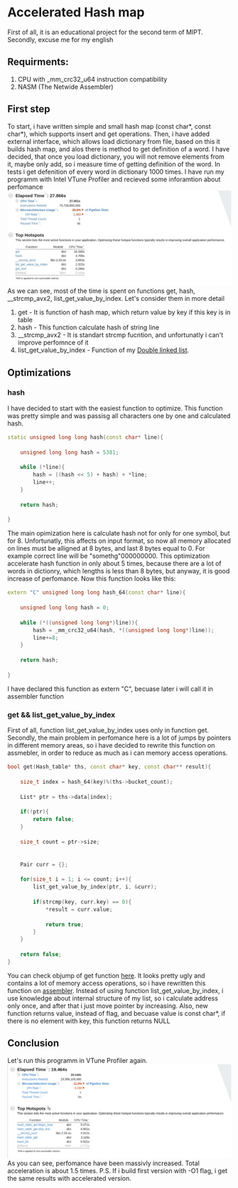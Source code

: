 # Accelerated Hash map
First of all, it is an educational project for the second term of MIPT. Secondly, excuse me for my english 
## Requirments:
1. CPU with _mm_crc32_u64 instruction compatibility
1. NASM (The Netwide Assembler)

## First step
To start, i have written simple and small hash map (const char*, const char*), which supports insert and get operations. Then, i have added external interface, which allows load dictionary from file, based on this it builds hash map, and alos there is method to get definition of a word. I have decided, that once you load dictionary, you will not remove elements from it, maybe only add, so i measure time of getting definition of the word. In tests i get defenition of every word in dictionary 1000 times. I have run my programm with Intel VTune Profiler and recieved some inforamtion about perfomance
![Image alt](https://github.com/wandrll/hash_table/raw/master/readme_src/before.jpg)
As we can see, most of the time is spent on functions get, hash, __strcmp_avx2, list_get_value_by_index. Let's consider them in more detail
1. get - It is function of hash map, which return value by key if this key is in table
2. hash - This function calculate hash of string line
3. __strcmp_avx2 - It is standart strcmp fucntion, and unfortunatly i can't improve perfomnce of it
4. list_get_value_by_index - Function of my [Double linked list](https://github.com/wandrll/list).
## Optimizations
### hash
I have decided to start with the easiest function to optimize. This function was pretty simple and was passisg all characters one by one and calculated hash.

```c++
static unsigned long long hash(const char* line){
    
    unsigned long long hash = 5381;
  
    while (*line){
        hash = ((hash << 5) + hash) + *line;
        line++;
    }

    return hash;
 
}

```

The main opimization here is calculate hash not for only for one symbol, but for 8. Unfortunatly, this affects on input format, so now all memory allocated on lines must be alligned at 8 bytes, and last 8 bytes equal to 0. For example correct line will be "somethg"000000000. This optimization accelerate hash function in only about 5 times, because there are a lot of words in dictionry, which lengths is less than 8 bytes, but anyway, it is good increase of perfomance. 
Now this function looks like this:
```c++
extern "C" unsigned long long hash_64(const char* line){
    
    unsigned long long hash = 0;

    while (*((unsigned long long*)line)){
        hash = _mm_crc32_u64(hash, *((unsigned long long*)line));
        line+=8;
    }

    return hash;

}

```
I have declared this function as extern "C", becuase later i will call it in assembler function
### get && list_get_value_by_index
First of all, function list_get_value_by_index uses only in function get. Secondly, the main problem in perfomance here is a lot of jumps by pointers in different memory areas, so i have decided to rewrite this function on assmebler, in order to reduce as much as i can memory access operations. 
```c++
bool get(Hash_table* ths, const char* key, const char** result){

    size_t index = hash_64(key)%(ths->bucket_count);

    List* ptr = ths->data[index]; 

    if(!ptr){
        return false;
    }

    size_t count = ptr->size;


    Pair curr = {};

    for(size_t i = 1; i <= count; i++){
        list_get_value_by_index(ptr, i, &curr);

        if(strcmp(key, curr.key) == 0){
            *result = curr.value;
    
            return true;
        }
    }

    return false;
}
```
You can check objump of get function [here](readme_src/not_opt_dump.txt). It looks pretty ugly and contains a lot of memory access operations, so i have rewritten this function on [assembler](get_value.nas). Instead of using function list_get_value_by_index, i use knowledge about internal structure of my list, so i calculate address only once, and after that i just move pointer by increasing. Also, new function returns value, instead of flag, and becuase value is const char*, if there is no element with key, this function returns NULL

## Conclusion
Let's run this programm in VTune Profiler again.
![Image alt](https://github.com/wandrll/hash_table/raw/master/readme_src/after.jpg)
As you can see, perfomance have been massivly increased. Total acceleration is about 1.5 times.
P.S. If i build first version with -O1 flag, i get the same results with accelerated version.


